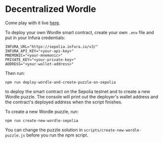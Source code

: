 # Decentralized Wordle

Come play with it live [here](https://master.dme99r4sotkse.amplifyapp.com/).

To deploy your own Wordle smart contract, create your own `.env` file and put in your Infura credentials:

```shell
INFURA_URL="https://sepolia.infura.io/v3/"
INFURA_API_KEY="<your-api-key>"
MNEMONIC="<your-mnemonic>"
PRIVATE_KEY="<your-private-key>"
ADDRESS="<your-wallet-address>"
```

Then run:

```shell
npm run deploy-wordle-and-create-puzzle-on-sepolia
```

to deploy the smart contract on the Sepolia testnet and to create a new Wordle puzzle. The console will print out the deployer's wallet 
address and the contract's deployed address when the script finishes.

To create a new Wordle puzzle, run:

```shell
npm run create-new-wordle-sepolia
```

You can change the puzzle solution in `scripts/create-new-wordle-puzzle.js` before you run the npm script.